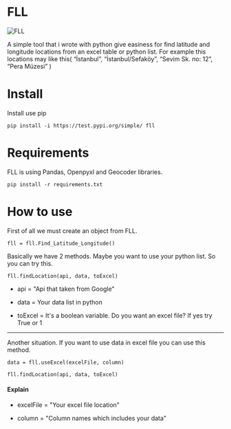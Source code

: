 # FLL

![FLL](https://github.com/senihergordugumde/FLL/assets/85408428/46e76755-e79e-4aee-82c6-be2e51ebee49)

A simple tool that i wrote with python give easiness for find latitude and longitude locations from an excel table or python list. For example this locations may like this( “İstanbul”, “İstanbul/Sefaköy”, “Sevim Sk. no: 12”, “Pera Müzesi” )


# Install

Install use pip
```
pip install -i https://test.pypi.org/simple/ fll
```


# Requirements

FLL is using Pandas, Openpyxl and Geocoder libraries.

```
pip install -r requirements.txt
```


# How to use

First of all we must create an object from FLL.

```
fll = fll.Find_Latitude_Longitude()
```
Basically we have 2 methods. Maybe you want to use your python list. So you can try this.
```
fll.findLocation(api, data, toExcel)
```

- api = "Api that taken from Google"

- data = Your data list in python

- toExcel = It's a boolean variable. Do you want an excel file? If yes try True or 1
  
----
Another situation. If you want to use data in excel file you can use this method.


```
data = fll.useExcel(excelFile, column)
```
```
fll.findLocation(api, data, toExcel)
```

#### Explain

- excelFile = "Your excel file location"
  
- column = "Column names which includes your data"


